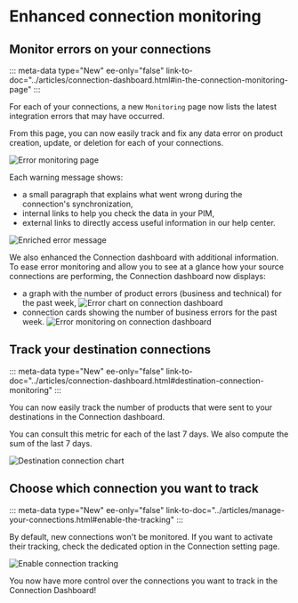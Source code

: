# Enhanced connection monitoring

## Monitor errors on your connections 
::: meta-data type="New" ee-only="false" link-to-doc="../articles/connection-dashboard.html#in-the-connection-monitoring-page"
:::

For each of your connections, a new `Monitoring` page now lists the latest integration errors that may have occurred.

From this page, you can now easily track and fix any data error on product creation, update, or deletion for each of your connections. 

![Error monitoring page](../img/error-monitoring-page-header.png)

Each warning message shows:
- a small paragraph that explains what went wrong during the connection's synchronization, 
- internal links to help you check the data in your PIM,
- external links to directly access useful information in our help center.

![Enriched error message](../img/fix-errors-on-your-connections.png)

We also enhanced the Connection dashboard with additional information. To ease error monitoring and allow you to see at a glance how your source connections are performing, the Connection dashboard now displays: 
- a graph with the number of product errors (business and technical) for the past week,
![Error chart on connection dashboard](../img/connection-error-chart-in-the-dashboard.png)
- connection cards showing the number of business errors for the past week. 
![Error monitoring on connection dashboard](../img/connection-error-card-in-the-dashboard.png)

## Track your destination connections
::: meta-data type="New" ee-only="false" link-to-doc="../articles/connection-dashboard.html#destination-connection-monitoring"
:::

You can now easily track the number of products that were sent to your destinations in the Connection dashboard.

You can consult this metric for each of the last 7 days. We also compute the sum of the last 7 days.

![Destination connection chart](../img/number-of-products-sent.png)

## Choose which connection you want to track
::: meta-data type="New" ee-only="false" link-to-doc="../articles/manage-your-connections.html#enable-the-tracking"
:::

By default, new connections won't be monitored. If you want to activate their tracking, check the dedicated option in the Connection setting page.

![Enable connection tracking](../img/track-checkbox.png)

You now have more control over the connections you want to track in the Connection Dashboard!
